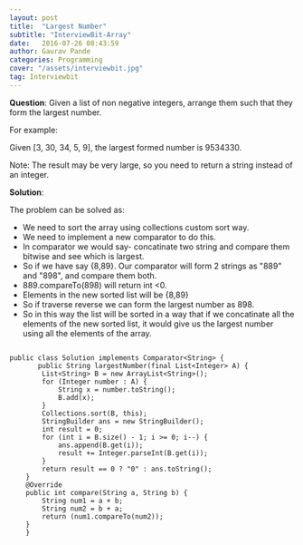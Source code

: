 ```yaml
---
layout: post
title:  "Largest Number"
subtitle: "InterviewBit-Array"
date:   2016-07-26 08:43:59
author: Gaurav Pande
categories: Programming
cover: "/assets/interviewbit.jpg"
tag: Interviewbit
---
```


**Question**:
Given a list of non negative integers, arrange them such that they form the largest number.

For example:

Given [3, 30, 34, 5, 9], the largest formed number is 9534330.

Note: The result may be very large, so you need to return a string instead of an integer.

**Solution**:
 
The problem can be solved as:

* We need to sort the array using collections custom sort way.
* We need to implement a new comparator to do this.
* In comparator we would say- concatinate two string and compare them bitwise and see which is largest.
* So if we have say {8,89}. Our comparator will form 2 strings as "889" and "898", and compare them both.
* 889.compareTo(898) will return int <0.
* Elements in the new sorted list will be {8,89}
* So if traverse reverse we can form the largest number as 898.
* So in this way the list will be sorted in a way that if we concatinate all the elements of the
  new sorted list, it would give us the largest number using all the elements of the array.



```Language-java

public class Solution implements Comparator<String> {
	   public String largestNumber(final List<Integer> A) {
        List<String> B = new ArrayList<String>();
        for (Integer number : A) {
            String x = number.toString();
            B.add(x);
        }
        Collections.sort(B, this);
        StringBuilder ans = new StringBuilder();
        int result = 0;
        for (int i = B.size() - 1; i >= 0; i--) {
            ans.append(B.get(i));
            result += Integer.parseInt(B.get(i));
        }
        return result == 0 ? "0" : ans.toString();
    }
    @Override
    public int compare(String a, String b) {
        String num1 = a + b;
        String num2 = b + a;
        return (num1.compareTo(num2));
    }
	}


```


